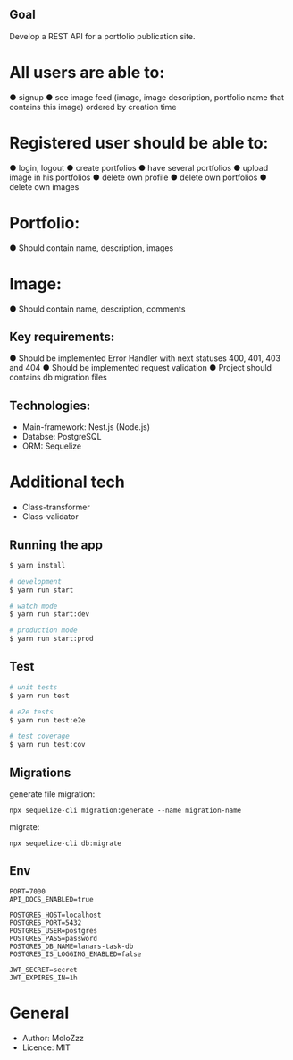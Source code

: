 ## Goal
Develop a REST API for a portfolio publication site.

# All users are able to:
● signup
● see image feed (image, image description, portfolio name that
contains this image) ordered by creation time

# Registered user should be able to:
● login, logout
● create portfolios
● have several portfolios
● upload image in his portfolios
● delete own profile
● delete own portfolios
● delete own images

# Portfolio:
● Should contain name, description, images
# Image:
● Should contain name, description, comments

## Key requirements:
● Should be implemented Error Handler with next statuses 400,
401, 403 and 404
● Should be implemented request validation
● Project should contains db migration files

## Technologies:
- Main-framework: Nest.js (Node.js)
- Databse: PostgreSQL
- ORM: Sequelize 

# Additional tech
- Class-transformer
- Class-validator

## Running the app

```bash
$ yarn install

# development
$ yarn run start

# watch mode
$ yarn run start:dev

# production mode
$ yarn run start:prod
```

## Test

```bash
# unit tests
$ yarn run test

# e2e tests
$ yarn run test:e2e

# test coverage
$ yarn run test:cov
```

## Migrations

generate file migration:
```
npx sequelize-cli migration:generate --name migration-name
```
migrate:
```
npx sequelize-cli db:migrate
```

## Env
```
PORT=7000
API_DOCS_ENABLED=true

POSTGRES_HOST=localhost
POSTGRES_PORT=5432
POSTGRES_USER=postgres
POSTGRES_PASS=password
POSTGRES_DB_NAME=lanars-task-db
POSTGRES_IS_LOGGING_ENABLED=false

JWT_SECRET=secret
JWT_EXPIRES_IN=1h
```
# General
- Author: MoloZzz
- Licence: MIT